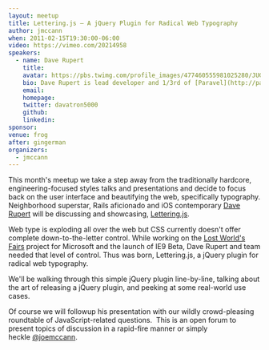 ```yaml
---
layout: meetup
title: Lettering.js — A jQuery Plugin for Radical Web Typography
author: jmccann
when: 2011-02-15T19:30:00-06:00
video: https://vimeo.com/20214958
speakers:
  - name: Dave Rupert
    title:
    avatar: https://pbs.twimg.com/profile_images/477460555981025280/JUGkf8zv_400x400.jpeg
    bio: Dave Rupert is lead developer and 1/3rd of [Paravel](http://paravelinc.com). He is also the host of the [ATX Web Show](http://atxwebshow.com), a not-so-weekly podcast all about the local web design and development scene here in Austin, TX.
    email:
    homepage:
    twitter: davatron5000
    github:
    linkedin:
sponsor:
venue: frog
after: gingerman
organizers:
  - jmccann
---
```


This month's meetup we take a step away from the traditionally hardcore, engineering-focused styles talks and presentations and decide to focus back on the user interface and beautifying the web, specifically typography. Neighborhood superstar, Rails aficionado and iOS contemporary [Dave Rupert][1] will be discussing and showcasing, [Lettering.js][2].

Web type is exploding all over the web but CSS currently doesn't offer complete down-to-the-letter control. While working on the [Lost World's Fairs][3] project for Microsoft and the launch of IE9 Beta, Dave Rupert and team needed that level of control. Thus was born, Lettering.js, a jQuery plugin for radical web typography.

We'll be walking through this simple jQuery plugin line-by-line, talking about the art of releasing a jQuery plugin, and peeking at some real-world use cases.

Of course we will followup his presentation with our wildly crowd-pleasing roundtable of JavaScript-related questions.  This is an open forum to present topics of discussion in a rapid-fire manner or simply heckle [@joemccann][5].

[1]: http://twitter.com/davatron5000
[2]: http://www.letteringjs.com
[3]: http://lostworldsfairs.com
[5]: http://twitter.com/joemccann
